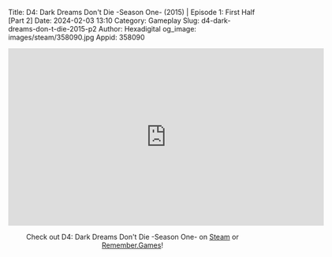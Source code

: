 Title: D4: Dark Dreams Don't Die -Season One- (2015) | Episode 1: First Half [Part 2]
Date: 2024-02-03 13:10
Category: Gameplay
Slug: d4-dark-dreams-don-t-die-2015-p2
Author: Hexadigital
og_image: images/steam/358090.jpg
Appid: 358090

<center><iframe src="https://www.youtube.com/embed/tThzVeY4Os4?feature=oembed" allow="accelerometer; autoplay; encrypted-media; gyroscope; picture-in-picture" width="640" height="360" frameborder="0"></iframe>

Check out D4: Dark Dreams Don't Die -Season One- on [Steam](https://store.steampowered.com/app/358090/?curator_clanid=34633900) or [Remember.Games](https://remember.games/game/2912/d4-dark-dreams-dont-die-season-one/)!</center>